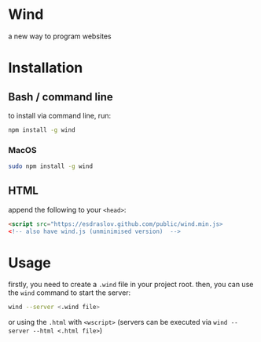 # Wind

a new way to program websites

# Installation

## Bash / command line

to install via command line, run:
```bash
npm install -g wind
```

### MacOS
```bash
sudo npm install -g wind
```

## HTML

append the following to your `<head>`:
```html
<script src="https://esdraslov.github.com/public/wind.min.js>
<!-- also have wind.js (unminimised version)  -->
```

# Usage

firstly, you need to create a `.wind` file in your project root.
then, you can use the `wind` command to start the server:
```bash
wind --server <.wind file>
```
or using the `.html` with `<wscript>` (servers can be executed via `wind --server --html <.html file>`)
